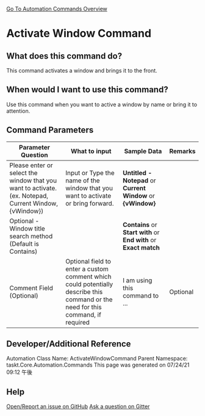 <!--TITLE: Activate Window Command -->
<!-- SUBTITLE: a command in the Window Commands group. -->
[Go To Automation Commands Overview](/automation-commands.md)


# Activate Window Command


## What does this command do?
This command activates a window and brings it to the front.


## When would I want to use this command?
Use this command when you want to active a window by name or bring it to attention.


## Command Parameters
| Parameter Question   	| What to input  	|  Sample Data 	| Remarks  	|
| ---                    | ---               | ---           | ---       |
|Please enter or select the window that you want to activate. (ex. Notepad, Current Window, {vWindow})|Input or Type the name of the window that you want to activate or bring forward.|**Untitled - Notepad** or **Current Window** or **{vWindow}**||
|Optional - Window title search method (Default is Contains)||**Contains** or **Start with** or **End with** or **Exact match**||
|Comment Field (Optional)|Optional field to enter a custom comment which could potentially describe this command or the need for this command, if required|I am using this command to ...|Optional|


## Developer/Additional Reference
Automation Class Name: ActivateWindowCommand
Parent Namespace: taskt.Core.Automation.Commands
This page was generated on 07/24/21 09:12 午後


## Help
[Open/Report an issue on GitHub](https://github.com/saucepleez/taskt/issues/new)
[Ask a question on Gitter](https://gitter.im/taskt-rpa/Lobby)
